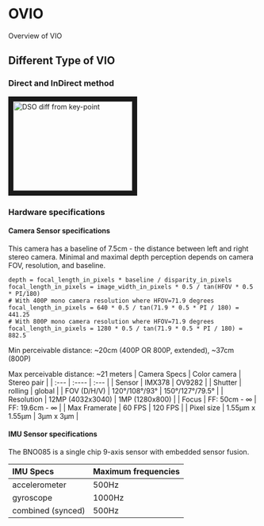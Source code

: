 # OVIO
Overview of VIO
## Different Type of VIO
### Direct and InDirect method
<a href="http://vision.in.tum.de/lsdslam" target="_blank"><img src="https://vision.in.tum.de/_media/research/lsdslam/directvskp.png" 
alt="DSO diff from key-point" width="240" height="180" border="10" /></a>

### Hardware specifications
#### Camera Sensor specifications
This camera has a baseline of 7.5cm - the distance between left and right stereo camera. Minimal and maximal depth perception depends on camera FOV, resolution, and baseline.
```
depth = focal_length_in_pixels * baseline / disparity_in_pixels
focal_length_in_pixels = image_width_in_pixels * 0.5 / tan(HFOV * 0.5 * PI/180)
# With 400P mono camera resolution where HFOV=71.9 degrees
focal_length_in_pixels = 640 * 0.5 / tan(71.9 * 0.5 * PI / 180) = 441.25
# With 800P mono camera resolution where HFOV=71.9 degrees
focal_length_in_pixels = 1280 * 0.5 / tan(71.9 * 0.5 * PI / 180) = 882.5
```
Min perceivable distance: ~20cm (400P OR 800P, extended), ~37cm (800P)

Max perceivable distance: ~21 meters
 | Camera Specs | Color camera | Stereo pair |
 | :---     |    :----         |          :--- |
 | Sensor              | IMX378            |  OV9282 |
 | Shutter             | rolling           |  global |
 | FOV (D/H/V)         | 120°/108°/93°     |  150°/127°/79.5°  |
 | Resolution          | 12MP (4032x3040)  |  1MP (1280x800) |
 | Focus               | FF: 50cm - ∞      |  FF: 19.6cm - ∞ |
 | Max Framerate       | 60 FPS            |  120 FPS |
 | Pixel size          | 1.55µm x 1.55µm   |  3µm x 3µm |
 
#### IMU Sensor specifications
The BNO085 is a single chip 9-axis sensor with embedded sensor fusion.

 | IMU Specs | Maximum frequencies |
 | :---     |    :----         |
 | accelerometer | 500Hz |
 | gyroscope | 1000Hz |
 | combined (synced) | 500Hz |
 
